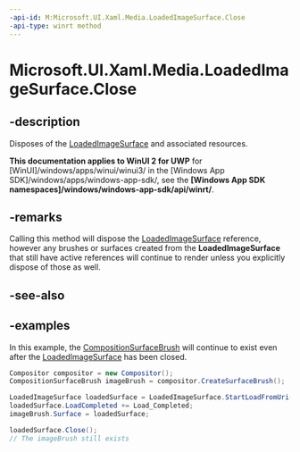 ```yaml
---
-api-id: M:Microsoft.UI.Xaml.Media.LoadedImageSurface.Close
-api-type: winrt method
---
```


<!-- Method syntax.
public void LoadedImageSurface.Close()
-->

# Microsoft.UI.Xaml.Media.LoadedImageSurface.Close


## -description

Disposes of the [LoadedImageSurface](loadedimagesurface.md) and associated resources.

**This documentation applies to WinUI 2 for UWP** for [WinUI]/windows/apps/winui/winui3/ in the [Windows App SDK]/windows/apps/windows-app-sdk/, see the **[Windows App SDK namespaces]/windows/windows-app-sdk/api/winrt/**.

## -remarks

Calling this method will dispose the [LoadedImageSurface](loadedimagesurface.md) reference, however any brushes or surfaces created from the **LoadedImageSurface** that still have active references will 
continue to render unless you explicitly dispose of those as well.

## -see-also

## -examples

In this example, the [CompositionSurfaceBrush](../microsoft.ui.composition/compositionsurfacebrush.md) will continue to exist even after the 
[LoadedImageSurface](loadedimagesurface.md) has been closed.

```csharp
Compositor compositor = new Compositor();
CompositionSurfaceBrush imageBrush = compositor.CreateSurfaceBrush();

LoadedImageSurface loadedSurface = LoadedImageSurface.StartLoadFromUri(new Uri("ms-appx:///Assets/myPic.jpg"));
loadedSurface.LoadCompleted += Load_Completed;
imageBrush.Surface = loadedSurface;

loadedSurface.Close();
// The imageBrush still exists

```

